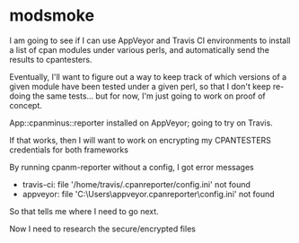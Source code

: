 # modsmoke

I am going to see if I can use AppVeyor and Travis CI environments to install a list of cpan modules under various perls, and automatically send the results to cpantesters.

Eventually, I'll want to figure out a way to keep track of which versions of a given module have been tested under a given perl, so that I don't keep re-doing the same tests... but for now, I'm just going to work on proof of concept.

App::cpanminus::reporter installed on AppVeyor; going to try on Travis.

If that works, then I will want to work on encrypting my CPANTESTERS credentials for both frameworks

By running cpanm-reporter without a config, I got error messages
- travis-ci: file '/home/travis/.cpanreporter/config.ini' not found
- appveyor: file 'C:\Users\appveyor\.cpanreporter\config.ini' not found

So that tells me where I need to go next.

Now I need to research the secure/encrypted files